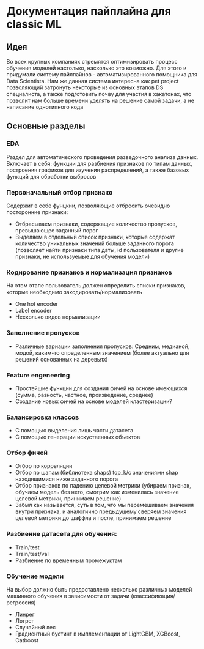 # Документация пайплайна для classic ML
## Идея
Во всех крупных компаниях стремятся оптимизировать процесс обучения моделей настолько, насколько это возможно. Для этого и придумали систему пайлпайнов - автоматизированного помощника для Data Scientista. Нам же данная система интересна как pet project позволяющий затронуть некоторые из основных этапов DS специалиста, а также подготовить почву для участия в хакатонах, что позволит нам больше времени уделять на решение самой задачи, а не написание однотипного кода
## Основные разделы
### EDA
Раздел для автоматического проведения разведочного анализа данных. Включает в себя: функции для разбиения признаков по типам данных, построения 
графиков для изучения распределений, а также базовых функций для обработки выбросов
### Первоначальный отбор признако
Содержит в себе фунцкии, позволяющие отбросить очевидно посторонние признаки:
- Отбрасываем признаки, содержащие количество пропусков, превышающее заданный порог
- Выделяем в отдельный список признаки, которые содержат количество уникальных значений больше заданного порога (позволяет найти признаки типа даты,
id пользователя и другие признаки, не используемые для обучения модели)
### Кодирование признаков и нормализация признаков
На этом этапе пользователь должен определить списки признаков, которые необходимо закодировать/нормализовать
- One hot encoder
- Label encoder
- Несколько видов нормализации
### Заполнение пропусков
- Различные вариации заполнения пропусков: Средним, медианой, модой, каким-то определенным значением (более актуально для решений основанных на деревьях)
### Feature engeneering
- Простейшие функции для создания фичей на основе имеющихся (сумма, разность, частное, произведение, среднее)
- Создание новых фичей на основе моделей кластеризации?
### Балансировка классов
- С помощью выделения лишь части датасета 
- С помощью генерации искуственных объектов
### Отбор фичей
- Отбор по корреляции
- Отбор по шапам (библиотека shaps) top_k/с значениями shap находящимися ниже заданного порога
- Отбор признаков по падению целевой метрики (убираем признак, обучаем модель без него, смотрим как изменилась значение целевой метрики, принимаем решение)
- Забыл как называется, суть в том, что мы перемешиваем значения внутри признака, и аналогично предыдущему сверяем значения целевой метрики до шаффла и после, принимаем решение
### Разбиение датасета для обучения:
- Train/test
- Train/test/val
- Разбиение по временным промежуктам
### Обучение модели
На выбор должно быть предоставлено несколько различных моделей машинного обучения в зависимости от задачи (классификация/регрессия)
- Линрег
- Логрег
- Случайный лес
- Градиентный бустинг в имплементации от LightGBM, XGBoost, Catboost
